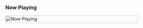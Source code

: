 ### Now Playing

<a href="https://status.nmoo.dev/now-playing?open">
    <img src="https://status.nmoo.dev/now-playing" width="418" height="24" alt="Now Playing">
</a>
